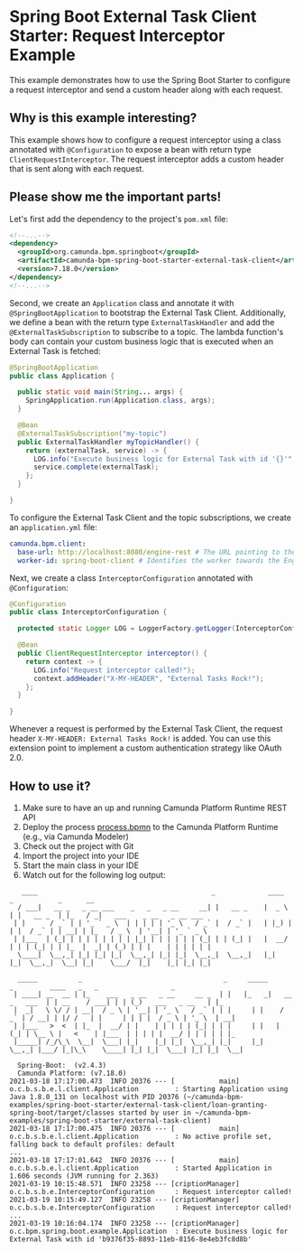 # Spring Boot External Task Client Starter: Request Interceptor Example

This example demonstrates how to use the Spring Boot Starter to configure a request interceptor and 
send a custom header along with each request.

## Why is this example interesting?

This example shows how to configure a request interceptor using a class annotated with 
`@Configuration` to expose a bean with return type `ClientRequestInterceptor`. 
The request interceptor adds a custom header that is sent along with each request.

## Please show me the important parts!

Let's first add the dependency to the project's `pom.xml` file:
```xml
<!--...-->
<dependency>
  <groupId>org.camunda.bpm.springboot</groupId>
  <artifactId>camunda-bpm-spring-boot-starter-external-task-client</artifactId>
  <version>7.18.0</version>
</dependency>
<!--...-->
```

Second, we create an `Application` class and annotate it with `@SpringBootApplication` to bootstrap 
the External Task Client. Additionally, we define a bean with the return type `ExternalTaskHandler`
and add the `@ExternalTaskSubscription` to subscribe to a topic. The lambda function's body can 
contain your custom business logic that is executed when an External Task is fetched:

```java
@SpringBootApplication
public class Application {

  public static void main(String... args) {
    SpringApplication.run(Application.class, args);
  }

  @Bean
  @ExternalTaskSubscription("my-topic")
  public ExternalTaskHandler myTopicHandler() {
    return (externalTask, service) -> {
      LOG.info("Execute business logic for External Task with id '{}'", externalTask.getId());
      service.complete(externalTask);
    };
  }

}
```

To configure the External Task Client and the topic subscriptions, we create an `application.yml` file:
```yaml
camunda.bpm.client:
  base-url: http://localhost:8080/engine-rest # The URL pointing to the Camunda Platform Runtime REST API
  worker-id: spring-boot-client # Identifies the worker towards the Engine
```

Next, we create a class `InterceptorConfiguration` annotated with `@Configuration`:

```java
@Configuration
public class InterceptorConfiguration {

  protected static Logger LOG = LoggerFactory.getLogger(InterceptorConfiguration.class);

  @Bean
  public ClientRequestInterceptor interceptor() {
    return context -> {
      LOG.info("Request interceptor called!");
      context.addHeader("X-MY-HEADER", "External Tasks Rock!");
    };
  }

}
```

Whenever a request is performed by the External Task Client, the request header `X-MY-HEADER: External Tasks Rock!`
is added. You can use this extension point to implement a custom authentication strategy like OAuth 2.0.

## How to use it?

1. Make sure to have an up and running Camunda Platform Runtime REST API
2. Deploy the process [process.bpmn](./process.bpmn) to the Camunda Platform Runtime (e.g., via Camunda Modeler)
3. Check out the project with Git
4. Import the project into your IDE
5. Start the main class in your IDE
6. Watch out for the following log output:

```
   ____                                           _             ____    _           _      __
  / ___|   __ _   _ __ ___    _   _   _ __     __| |   __ _    |  _ \  | |   __ _  | |_   / _|   ___    _ __   _ __ ___
 | |      / _` | | '_ ` _ \  | | | | | '_ \   / _` |  / _` |   | |_) | | |  / _` | | __| | |_   / _ \  | '__| | '_ ` _ \
 | |___  | (_| | | | | | | | | |_| | | | | | | (_| | | (_| |   |  __/  | | | (_| | | |_  |  _| | (_) | | |    | | | | | |
  \____|  \__,_| |_| |_| |_|  \__,_| |_| |_|  \__,_|  \__,_|   |_|     |_|  \__,_|  \__| |_|    \___/  |_|    |_| |_| |_|

  _____          _                                   _     _____                 _         ____   _   _                  _
 | ____| __  __ | |_    ___   _ __   _ __     __ _  | |   |_   _|   __ _   ___  | | __    / ___| | | (_)   ___   _ __   | |_
 |  _|   \ \/ / | __|  / _ \ | '__| | '_ \   / _` | | |     | |    / _` | / __| | |/ /   | |     | | | |  / _ \ | '_ \  | __|
 | |___   >  <  | |_  |  __/ | |    | | | | | (_| | | |     | |   | (_| | \__ \ |   <    | |___  | | | | |  __/ | | | | | |_
 |_____| /_/\_\  \__|  \___| |_|    |_| |_|  \__,_| |_|     |_|    \__,_| |___/ |_|\_\    \____| |_| |_|  \___| |_| |_|  \__|

  Spring-Boot:  (v2.4.3)
  Camunda Platform: (v7.18.0)
2021-03-18 17:17:00.473  INFO 20376 --- [           main] o.c.b.s.b.e.l.client.Application         : Starting Application using Java 1.8.0_131 on localhost with PID 20376 (~/camunda-bpm-examples/spring-boot-starter/external-task-client/loan-granting-spring-boot/target/classes started by user in ~/camunda-bpm-examples/spring-boot-starter/external-task-client)
2021-03-18 17:17:00.475  INFO 20376 --- [           main] o.c.b.s.b.e.l.client.Application         : No active profile set, falling back to default profiles: default
...
2021-03-18 17:17:01.642  INFO 20376 --- [           main] o.c.b.s.b.e.l.client.Application         : Started Application in 1.606 seconds (JVM running for 2.363)
2021-03-19 10:15:48.571  INFO 23258 --- [criptionManager] o.c.b.s.b.e.InterceptorConfiguration     : Request interceptor called!
2021-03-19 10:15:49.127  INFO 23258 --- [criptionManager] o.c.b.s.b.e.InterceptorConfiguration     : Request interceptor called!
...
2021-03-19 10:16:04.174  INFO 23258 --- [criptionManager] o.c.bpm.spring.boot.example.Application  : Execute business logic for External Task with id 'b9376f35-8893-11eb-8156-8e4eb3fc8d8b'
```